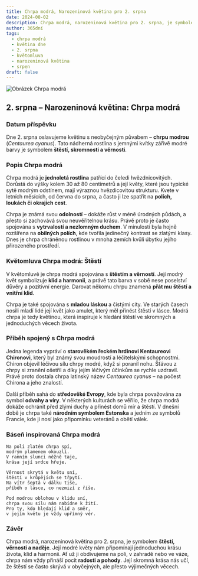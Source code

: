 ```yaml
---
title: Chrpa modrá, Narozeninová květina pro 2. srpna
date: 2024-08-02
description: Chrpa modrá, narozeninová květina pro 2. srpna, je symbolem Štěstí. Objevte její jedinečný význam, fascinující příběhy a poezii, která oslavuje její krásu.
author: 365dní
tags:
  - chrpa modrá
  - květina dne
  - 2. srpna
  - květomluva
  - narozeninová květina
  - srpen
draft: false
---
```


![Obrázek Chrpa modrá](https://cdn.pixabay.com/photo/2018/05/17/17/25/cornflowers-3409140_640.jpg#center)


## 2. srpna – Narozeninová květina: Chrpa modrá

### Datum příspěvku

Dne 2. srpna oslavujeme květinu s neobyčejným půvabem – **chrpu modrou** (_Centaurea cyanus_). Tato nádherná rostlina s jemnými kvítky zářivě modré barvy je symbolem **štěstí, skromnosti a věrnosti**.

### Popis Chrpa modrá

Chrpa modrá je **jednoletá rostlina** patřící do čeledi hvězdnicovitých. Dorůstá do výšky kolem 30 až 80 centimetrů a její květy, které jsou typické sytě modrým odstínem, mají výraznou hvězdicovitou strukturu. Kvete v letních měsících, od června do srpna, a často ji lze spatřit na **polích, loukách či okrajích cest**.

Chrpa je známá svou **odolností** – dokáže růst v méně úrodných půdách, a přesto si zachovává svou neuvěřitelnou krásu. Právě proto je často spojována s **vytrvalostí a nezlomným duchem**. V minulosti byla hojně rozšířena na **obilných polích**, kde tvořila jedinečný kontrast se zlatými klasy. Dnes je chrpa chráněnou rostlinou v mnoha zemích kvůli úbytku jejího přirozeného prostředí.

### Květomluva Chrpa modrá: Štěstí

V květomluvě je chrpa modrá spojována s **štěstím a věrností**. Její modrý květ symbolizuje **klid a harmonii**, a právě tato barva v sobě nese poselství důvěry a pozitivní energie. Darovat někomu chrpu znamená **přát mu štěstí a vnitřní klid**.

Chrpa je také spojována s **mladou láskou** a čistými city. Ve starých časech nosili mladí lidé její květ jako amulet, který měl přinést štěstí v lásce. Modrá chrpa je tedy květinou, která inspiruje k hledání štěstí ve skromných a jednoduchých věcech života.

### Příběh spojený s Chrpa modrá

Jedna legenda vypráví o **starověkém řeckém hrdinovi Kentaureovi Chironovi**, který byl známý svou moudrostí a léčitelskými schopnostmi. Chiron objevil léčivou sílu chrpy modré, když si poranil nohu. Šťávou z chrpy si zranění ošetřil a díky jejím léčivým účinkům se rychle uzdravil. Právě proto dostala chrpa latinský název _Centaurea cyanus_ – na počest Chirona a jeho znalostí.

Další příběh sahá do **středověké Evropy**, kde byla chrpa považována za symbol **odvahy a víry**. V některých kulturách se věřilo, že chrpa modrá dokáže ochránit před zlými duchy a přinést domů mír a štěstí. V dnešní době je chrpa také **národním symbolem Estonska** a jedním ze symbolů Francie, kde ji nosí jako připomínku veteránů a obětí válek.

### Báseň inspirovaná Chrpa modrá

```
Na poli zlatém chrpa spí,  
modrým plamenem okouzlí.  
V ranním slunci něžně taje,  
krása její srdce hřeje.  

Věrnost skrytá v květu sní,  
štěstí v krůpějích se třpytí.  
Na vítr šeptá v dálku tiše,  
příběh o lásce, co nezmizí z říše.  

Pod modrou oblohou v klidu sní,  
chrpa svou sílu nám nabídne k žití.  
Pro ty, kdo hledají klid a směr,  
v jejím květu je vždy upřímný věr.  
```

### Závěr

Chrpa modrá, narozeninová květina pro 2. srpna, je symbolem **štěstí, věrnosti a naděje**. Její modré květy nám připomínají jednoduchou krásu života, klid a harmonii. Ať už ji obdivujeme na poli, v zahradě nebo ve váze, chrpa nám vždy přináší pocit **radosti a pohody**. Její skromná krása nás učí, že štěstí se často skrývá v obyčejných, ale přesto výjimečných věcech.
